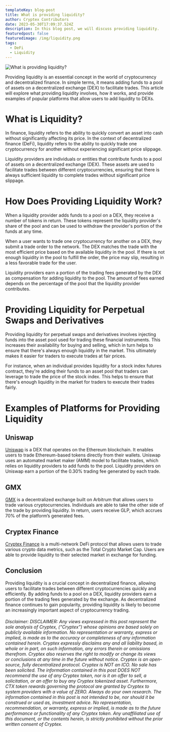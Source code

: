 ```yaml
---
templateKey: blog-post
title: What is providing liquidity?
author: Cryptex Contributors
date: 2023-05-30T17:09:37.524Z
description: In this blog post, we will discuss providing liquidity.
featuredpost: false
featuredimage: /img/liquidity.png
tags:
  - DeFi
  - Liquidity
---
```

![What is providing liquidity?](/img/liquidity.png)

Providing liquidity is an essential concept in the world of cryptocurrency and decentralized finance. In simple terms, it means adding funds to a pool of assets on a decentralized exchange (DEX) to facilitate trades. This article will explore what providing liquidity involves, how it works, and provide examples of popular platforms that allow users to add liquidity to DEXs.

# What is Liquidity?

In finance, liquidity refers to the ability to quickly convert an asset into cash without significantly affecting its price. In the context of decentralized finance (DeFi), liquidity refers to the ability to quickly trade one cryptocurrency for another without experiencing significant price slippage.

Liquidity providers are individuals or entities that contribute funds to a pool of assets on a decentralized exchange (DEX). These assets are used to facilitate trades between different cryptocurrencies, ensuring that there is always sufficient liquidity to complete trades without significant price slippage.

# How Does Providing Liquidity Work?

When a liquidity provider adds funds to a pool on a DEX, they receive a number of tokens in return. These tokens represent the liquidity provider's share of the pool and can be used to withdraw the provider's portion of the funds at any time.

When a user wants to trade one cryptocurrency for another on a DEX, they submit a trade order to the network. The DEX matches the trade with the most efficient price based on the available liquidity in the pool. If there is not enough liquidity in the pool to fulfill the order, the price may slip, resulting in a less favorable trade for the user.

Liquidity providers earn a portion of the trading fees generated by the DEX as compensation for adding liquidity to the pool. The amount of fees earned depends on the percentage of the pool that the liquidity provider contributes.

# Providing Liquidity for Perpetual Swaps and Derivatives

Providing liquidity for perpetual swaps and derivatives involves injecting funds into the asset pool used for trading these financial instruments. This increases their availability for buying and selling, which in turn helps to ensure that there's always enough liquidity in the market. This ultimately makes it easier for traders to execute trades at fair prices.

For instance, when an individual provides liquidity for a stock index futures contract, they're adding their funds to an asset pool that traders can leverage to trade the price of the stock index. This helps to ensure that there's enough liquidity in the market for traders to execute their trades fairly.

# Examples of Platforms for Providing Liquidity

## Uniswap

[Uniswap](https://uniswap.org/) is a DEX that operates on the Ethereum blockchain. It enables users to trade Ethereum-based tokens directly from their wallets. Uniswap uses an automated market maker (AMM) model to facilitate trades, which relies on liquidity providers to add funds to the pool. Liquidity providers on Uniswap earn a portion of the 0.30% trading fee generated by each trade.

## GMX

[GMX](https://gmx.io/#/) is a decentralized exchange built on Arbitrum that allows users to trade various cryptocurrencies. Individuals are able to take the other side of the trade by providing liquidity. In return, users receive GLP, which accrues 70% of the platform’s generated fees.

## Cryptex Finance 

[Cryptex Finance](https://v2.cryptex.finance/) is a multi-network DeFi protocol that allows users to trade various crypto data metrics, such as the Total Crypto Market Cap. Users are able to provide liquidity to their selected market in exchange for funding.

## Conclusion

Providing liquidity is a crucial concept in decentralized finance, allowing users to facilitate trades between different cryptocurrencies quickly and efficiently. By adding funds to a pool on a DEX, liquidity providers earn a portion of the trading fees generated by the exchange. As decentralized finance continues to gain popularity, providing liquidity is likely to become an increasingly important aspect of cryptocurrency trading.



###### Disclaimer: DISCLAIMER: Any views expressed in this post represent the sole analysis of Cryptex, (“Cryptex”) whose opinions are based solely on publicly available information. No representation or warranty, express or implied, is made as to the accuracy or completeness of any information contained herein. Cryptex expressly disclaims any and all liability based, in whole or in part, on such information, any errors therein or omissions therefrom. Cryptex also reserves the right to modify or change its views or conclusions at any time in the future without notice. Cryptex is an open-source, fully decentralized protocol. Cryptex is NOT an ICO. No sale has been solicited. The information contained in this post DOES NOT recommend the use of any Cryptex token, nor is it an offer to sell, a solicitation, or an offer to buy any Cryptex tokenized asset. Furthermore, CTX token rewards governing the protocol are granted by Cryptex to system providers with a value of ZERO. Always do your own research. The information contained in this post is not intended to be, nor should it be construed or used as, investment advice. No representation, recommendation, or warranty, express or implied, is made as to the future performance or functionality of any Cryptex token. Any unaffiliated use of this document, or the contents herein, is strictly prohibited without the prior written consent of Cryptex.